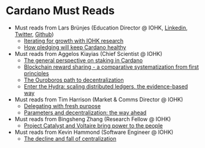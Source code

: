 # Cardano Must Reads

* Must reads from Lars Brünjes (Education Director @ IOHK, [Linkedin][lars-brunjes-linkedin], [Twitter][lars-brunjes-twitter], [Github][lars-brunjes-gh])
  * [Iterating for growth with IOHK research](https://iohk.io/en/blog/posts/2020/06/25/iterating-for-growth-with-iohk/)
  * [How pledging will keep Cardano healthy](https://iohk.io/en/blog/posts/2020/05/12/how-pledging-encourages-a-healthy-decentralized-cardano-ecosystem/)
* Must reads from Aggelos Kiayias (Chief Scientist @ IOHK)
  * [The general perspective on staking in Cardano](https://iohk.io/en/blog/posts/2020/11/30/blockchain-reward-sharing-a-comparative-systematization-from-first-principles/)
  * [Blockchain reward sharing - a comparative systematization from first principles](https://iohk.io/en/blog/posts/2020/11/30/blockchain-reward-sharing-a-comparative-systematization-from-first-principles/)
  * [The Ouroboros path to decentralization](https://iohk.io/en/blog/posts/2020/06/23/the-ouroboros-path-to-decentralization/)
  * [Enter the Hydra: scaling distributed ledgers, the evidence-based way](https://iohk.io/en/blog/posts/2020/03/26/enter-the-hydra-scaling-distributed-ledgers-the-evidence-based-way/)
* Must reads from Tim Harrison (Market & Comms Director @ IOHK)
  * [Delegating with fresh purpose](https://iohk.io/en/blog/posts/2020/11/24/delegating-with-fresh-purpose/)
  * [Parameters and decentralization: the way ahead](https://iohk.io/en/blog/posts/2020/11/05/parameters-and-decentralization-the-way-ahead/)
* Must reads from Bingsheng Zhang (Research Fellow @ IOHK)
  * [Project Catalyst and Voltaire bring power to the people](https://iohk.io/en/blog/posts/2020/09/10/project-catalyst-voltaire-bring-power-to-the-people/)
* Must reads from Kevin Hammond (Software Engineer @ IOHK)
  * [The decline and fall of centralization](https://iohk.io/en/blog/posts/2020/08/14/the-decline-and-fall-of-centralization/)

[lars-brunjes-gh]: https://github.com/brunjlar
[lars-brunjes-twitter]: https://twitter.com/LarsBrunjes
[lars-brunjes-linkedin]: https://www.linkedin.com/in/dr-lars-br%C3%BCnjes-1640993b/
